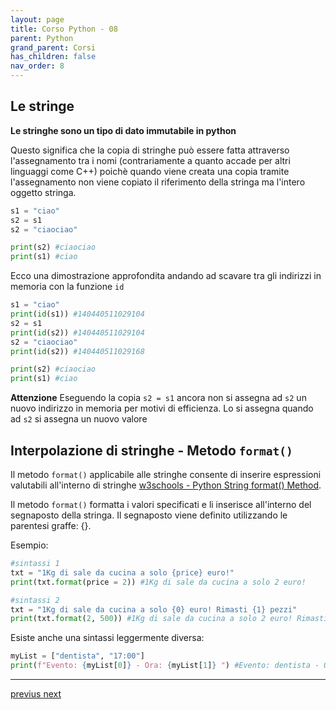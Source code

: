```yaml
---
layout: page
title: Corso Python - 08
parent: Python
grand_parent: Corsi
has_children: false
nav_order: 8
---
```


## Le stringe 

**Le stringhe sono un tipo di dato immutabile in python** <br>

Questo significa che la copia di stringhe può essere fatta attraverso l'assegnamento tra i nomi (contrariamente a quanto accade per altri linguaggi come C++) poichè quando viene creata una copia tramite l'assegnamento non viene copiato il riferimento della stringa ma l'intero oggetto stringa.

```py
s1 = "ciao"
s2 = s1
s2 = "ciaociao"

print(s2) #ciaociao
print(s1) #ciao
```

Ecco una dimostrazione approfondita andando ad scavare tra gli indirizzi in memoria con la funzione `id`

```py
s1 = "ciao"
print(id(s1)) #140440511029104
s2 = s1
print(id(s2)) #140440511029104
s2 = "ciaociao"
print(id(s2)) #140440511029168

print(s2) #ciaociao
print(s1) #ciao
```

**Attenzione** Eseguendo la copia `s2 = s1` ancora non si assegna ad `s2` un nuovo indirizzo in memoria per motivi di efficienza. Lo si assegna quando ad `s2` si assegna un nuovo valore

## Interpolazione di stringhe - Metodo `format()`

Il metodo `format()` applicabile alle stringhe consente di inserire espressioni valutabili all'interno di stringhe
[w3schools - Python String format() Method](https://www.w3schools.com/python/ref_string_format.asp).

Il metodo `format()` formatta i valori specificati e li inserisce all'interno del segnaposto della stringa.
Il segnaposto viene definito utilizzando le parentesi graffe: {}.

Esempio:

```py
#sintassi 1
txt = "1Kg di sale da cucina a solo {price} euro!"
print(txt.format(price = 2)) #1Kg di sale da cucina a solo 2 euro!

#sintassi 2
txt = "1Kg di sale da cucina a solo {0} euro! Rimasti {1} pezzi" 
print(txt.format(2, 500)) #1Kg di sale da cucina a solo 2 euro! Rimasti 500 pezzi
```

Esiste anche una sintassi leggermente diversa:

```py
myList = ["dentista", "17:00"]
print(f"Evento: {myList[0]} - Ora: {myList[1]} ") #Evento: dentista - Ora: 17:00 
```

---

<div class="next-prev">
    <a href="./py-course-06.html" id="prev-link"> previus </a> 
    <a href="./py-course-08.html" id="next-link"> next </a>
</div>

